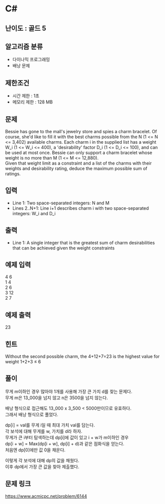 # C#

## 난이도 : 골드 5

## 알고리즘 분류
  - 다이나믹 프로그래밍
  - 배낭 문제

## 제한조건
  - 시간 제한 : 1초
  - 메모리 제한 : 128 MB

## 문제
Bessie has gone to the mall's jewelry store and spies a charm bracelet. Of course, she'd like to fill it with the best charms possible from the N (1 <= N <= 3,402) available charms. Each charm i in the supplied list has a weight W_i (1 <= W_i <= 400), a 'desirability' factor D_i (1 <= D_i <= 100), and can be used at most once.  Bessie can only support a charm bracelet whose weight is no more than M (1 <= M <= 12,880).<br/>
Given that weight limit as a constraint and a list of the charms with their weights and desirability rating, deduce the maximum possible sum of ratings.<br/>


## 입력
  - Line 1: Two space-separated integers: N and M
  - Lines 2..N+1: Line i+1 describes charm i with two space-separated integers: W_i and D_i


## 출력
  - Line 1: A single integer that is the greatest sum of charm desirabilities that can be achieved given the weight constraints


## 예제 입력
4 6<br/>
1 4<br/>
2 6<br/>
3 12<br/>
2 7<br/>


## 예제 출력
23<br/>


## 힌트
Without the second possible charm, the 4+12+7=23 is the highest value for weight 1+2+3 ≤ 6<br/>


## 풀이
무게 m이하인 경우 많아야 1개를 사용해 가장 큰 가치 d를 찾는 문제다.<br/>
무게 m은 13_000을 넘지 않고 n은 3500을 넘지 않는다.<br/>


배낭 형식으로 접근해도 13_000 x 3_500 < 5000만이므로 유효하다.<br/>
그래서 배낭 형식으로 풀었다.<br/>


dp[i] = val를 무게 i일 때 최대 가치 val를 담는다.<br/>
각 보석에 대해 무게를 w, 가치를 d라 하자.<br/>
무게가 큰 i부터 탐색하는데 dp[i]에 값이 있고 i + w가 m이하인 경우<br/>
dp[i + w] = Max(dp[i + w], dp[i] + d)과 같은 점화식을 얻는다.<br/>
처음엔 dp[0]에만 값 0을 채운다.<br/>


이렇게 각 보석에 대해 dp의 값을 채웠다.<br/>
이후 dp에서 가장 큰 값을 찾아 제출했다.<br/>


## 문제 링크
https://www.acmicpc.net/problem/6144